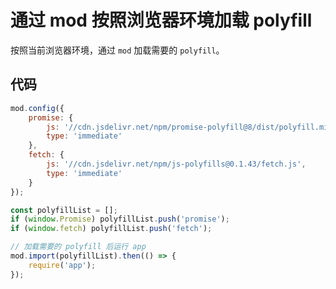 # 通过 mod 按照浏览器环境加载 polyfill

按照当前浏览器环境，通过 `mod` 加载需要的 `polyfill`。

## 代码

```js
mod.config({
    promise: {
        js: '//cdn.jsdelivr.net/npm/promise-polyfill@8/dist/polyfill.min.js',
        type: 'immediate'
    },
    fetch: {
        js: '//cdn.jsdelivr.net/npm/js-polyfills@0.1.43/fetch.js',
        type: 'immediate'
    }
});

const polyfillList = [];
if (window.Promise) polyfillList.push('promise');
if (window.fetch) polyfillList.push('fetch');

// 加载需要的 polyfill 后运行 app
mod.import(polyfillList).then(() => {
    require('app');
});
```
